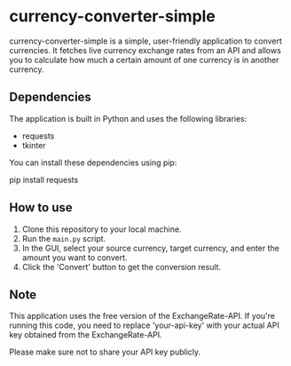 # currency-converter-simple

currency-converter-simple is a simple, user-friendly application to convert currencies. It fetches live currency exchange rates from an API and allows you to calculate how much a certain amount of one currency is in another currency.

## Dependencies

The application is built in Python and uses the following libraries:
- requests
- tkinter

You can install these dependencies using pip:

pip install requests






## How to use

1. Clone this repository to your local machine.
2. Run the `main.py` script.
3. In the GUI, select your source currency, target currency, and enter the amount you want to convert.
4. Click the 'Convert' button to get the conversion result.

## Note

This application uses the free version of the ExchangeRate-API. If you're running this code, you need to replace 'your-api-key' with your actual API key obtained from the ExchangeRate-API.

Please make sure not to share your API key publicly.
